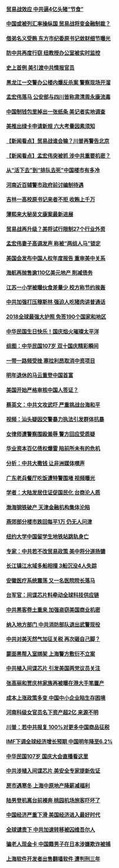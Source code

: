 #### [贸易战效应 中共逼4亿头猪“节食”](../pages/nsc413/n10775155.md?t=10110032) 

#### [中国或被列汇率操纵国 贸易战将变金融制裁？](../pages/nsc413/n10775199.md?t=10110032) 

#### [借弟名义受贿 东方市纪委原书记敛财细节曝光](../pages/nsc413/n10775078.md?t=10110032) 

#### [防中共再度行窃 纽教授办公室被实时监控](../pages/nsc413/n10775077.md?t=10110032) 

#### [史上首例 美引渡中共情报官员](../pages/nsc413/n10775224.md?t=10110032) 

#### [黑龙江一交警办公楼内爆反杀案 警察现场开溜](../pages/nsc413/n10775097.md?t=10110032) 

#### [孟宏伟落马 公安部与四川皆称肃清周永康流毒](../pages/nsc413/n10775125.md?t=10110032) 

#### [中国制钱包里掉出一张纸条 美记者实地调查](../pages/nsc413/n10775105.md?t=10110032) 

#### [美推出绿卡申请新规 六大考量因素须知](../pages/nsc413/n10774920.md?t=10110032) 

#### [【新闻看点】贸易战谁会输？川普再警告北京](../pages/nsc413/n10774769.md?t=10110032) 

#### [【新闻看点】孟宏伟突被抓 涉中共重要机密？](../pages/nsc413/n10774768.md?t=10110032) 

#### [从“活下去”到“排队去死”中国楼市有多冷](../pages/nsc413/n10775137.md?t=10110032) 

#### [河南近百辅警市政府前讨编制待遇](../pages/nsc413/n10774974.md?t=10110032) 

#### [吉林一高校原书记来者不拒 收贿上千万](../pages/nsc413/n10774877.md?t=10110032) 

#### [薄熙来大秘吴文康案最新进展](../pages/nsc413/n10773589.md?t=10110032) 

#### [贸易战再升级？美将试行限制27个行业外资](../pages/nsc413/n10774978.md?t=10110032) 

#### [孟宏伟妻子高调发声 称被“两组人马”锁定](../pages/nsc413/n10774710.md?t=10110032) 

#### [美国会发布中国人权年度报告 重审美中关系](../pages/nsc413/n10774917.md?t=10110032) 

#### [海航再抛售逾110亿美元地产 削减债务](../pages/nsc413/n10774947.md?t=10110032) 

#### [江苏一小学被曝伙食差量少 校方称节约挨轰](../pages/nsc413/n10774838.md?t=10110032) 

#### [中共加强打压穆斯林 强迫人吃猪肉讲普通话](../pages/nsc413/n10774732.md?t=10110032) 

#### [2018全球最强大护照 免签190个国家和地区](../pages/nsc413/n10774785.md?t=10110032) 

#### [中华民国生日快乐！国庆焰火璀璨太平洋](../pages/nsc413/n10774695.md?t=10110032) 

#### [组图：中华民国107岁 双十国庆精彩瞬间](../pages/nsc413/n10774638.md?t=10110032) 

#### [一带一路频受挫 塞拉利昂取消中资项目](../pages/nsc413/n10774667.md?t=10110032) 

#### [明年退休的马云重登中国首富](../pages/nsc413/n10774402.md?t=10110032) 

#### [美国开始严格审核中国人签证？](../pages/nsc413/n10773409.md?t=10110032) 

#### [蔡英文：中共文攻武吓 严重挑战台海和平](../pages/nsc413/n10773370.md?t=10110032) 

#### [视频：汕头疑因交警暴力执法引发群体抗暴](../pages/nsc413/n10774615.md?t=10110032) 


#### [女律师遭警察围殴羞辱 警方回应受质疑](../pages/nsc413/n10774302.md?t=10110032) 

#### [华业资本百亿债权爆雷 陷前所未有的危机](../pages/nsc413/n10774299.md?t=10110032) 

#### [分析：中共大撒钱 让非洲媒体噤声](../pages/nsc413/n10772349.md?t=10110032) 

#### [广东老兵餐厅吃饭遭特警围堵 视频曝光](../pages/nsc413/n10773869.md?t=10110032) 

#### [学者：大陆发居住证促国民化 台商沦人质](../pages/nsc413/n10774258.md?t=10110032) 

#### [渤海钢铁破产 天津金融机构集体沦陷](../pages/nsc413/n10774037.md?t=10110032) 

#### [燕郊部分楼市跌回每平1万 仍无人问津](../pages/nsc413/n10774130.md?t=10110032) 

#### [纽约大学中国留学生地铁站跳轨身亡](../pages/nsc413/n10774048.md?t=10110032) 

#### [专家：中共若不改贸易政策 美中将分道扬镳](../pages/nsc413/n10773996.md?t=10110032) 

#### [长江镇江水域多船相撞 3船沉没4人失踪](../pages/nsc413/n10773731.md?t=10110032) 

#### [安徽医疗系统震荡 又一名医院院长落马](../pages/nsc413/n10773697.md?t=10110032) 

#### [台军官：间谍芯片料牵动全球科技供应链](../pages/nsc413/n10772822.md?t=10110032) 

#### [中共黑客卷土重来 加强盗窃美国商业机密](../pages/nsc413/n10772850.md?t=10110032) 

#### [纳入地方部门 中共消防部队退出武警现役](../pages/nsc413/n10773618.md?t=10110032) 

#### [中共对美天然气加征关税 再次砸自己脚？](../pages/nsc413/n10773364.md?t=10110032) 

#### [蒙面黑帮入室绑架 上海警方敷衍不立案](../pages/nsc413/n10773526.md?t=10110032) 

#### [中共植入间谍芯片 引发美国两党议员关注](../pages/nsc413/n10773424.md?t=10110032) 

#### [张高丽和贾庆林家族再被曝在港大手笔置产](../pages/nsc413/n10773483.md?t=10110032) 

#### [成本上涨政策多变 中国中小企业陷生存困境](../pages/nsc413/n10770785.md?t=10110032) 

#### [河南科级女官员名下资产超2亿 来源不明](../pages/nsc413/n10773300.md?t=10110032) 

#### [川普：若中共报复 100%对更多中国商品征税](../pages/nsc413/n10773067.md?t=10110032) 

#### [IMF下调全球经济增长预期 中国明年降至6.2%](../pages/nsc413/n10773349.md?t=10110032) 

#### [中华民国107岁 国庆大会直播看这里](../pages/nsc413/n10773259.md?t=10110032) 

#### [中共涉植入间谍芯片 美安全专家提新佐证](../pages/nsc413/n10773174.md?t=10110032) 

#### [房市遇寒冬 上海中原地产降薪减福利](../pages/nsc413/n10773166.md?t=10110032) 

#### [陆男登机离台前裸奔 桃园机场旅客吓坏了](../pages/nsc413/n10773115.md?t=10110032) 

#### [中国经济严重下滑 美国经济进入最好时代](../pages/nsc413/n10772866.md?t=10110032) 

#### [全球谴责下 中共加速转移被囚维吾尔人](../pages/nsc413/n10773044.md?t=10110032) 

#### [骗老人现金卡 中国籍男子在日本涉嫌欺诈被捕](../pages/nsc413/n10773006.md?t=10110032) 

#### [上海软件开发者出售翻墙软件 遭判刑三年](../pages/nsc413/n10772897.md?t=10110032) 

